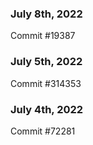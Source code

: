 ### July 8th, 2022

Commit #19387

### July 5th, 2022

Commit #314353


### July 4th, 2022

Commit #72281
